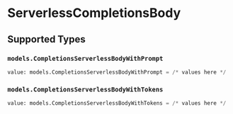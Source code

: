 # ServerlessCompletionsBody


## Supported Types

### `models.CompletionsServerlessBodyWithPrompt`

```python
value: models.CompletionsServerlessBodyWithPrompt = /* values here */
```

### `models.CompletionsServerlessBodyWithTokens`

```python
value: models.CompletionsServerlessBodyWithTokens = /* values here */
```

